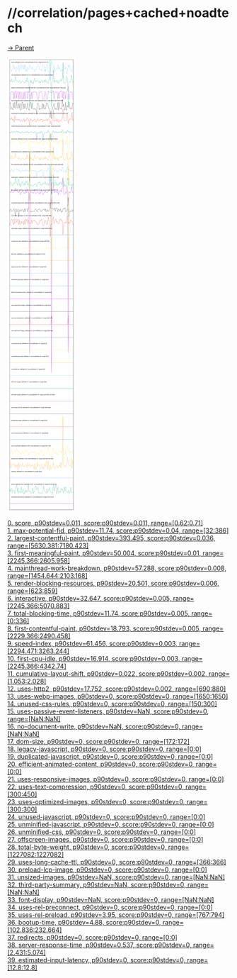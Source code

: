 
# //correlation/pages+cached+noadtech

[→ Parent](../..)

![PLOT: correlation](./correlation.svg)

[0. score, p90stdev=0.011, score:p90stdev=0.011, range=[0.62:0.71]](../../meta/score/samples/pages+cached+noadtech)  
[1. max-potential-fid, p90stdev=11.74, score:p90stdev=0.04, range=[32:386]](../../max-potential-fid/samples/pages+cached+noadtech/)  
[2. largest-contentful-paint, p90stdev=393.495, score:p90stdev=0.036, range=[5630.381:7180.423]](../../largest-contentful-paint/samples/pages+cached+noadtech/)  
[3. first-meaningful-paint, p90stdev=50.004, score:p90stdev=0.01, range=[2245.366:2605.958]](../../first-meaningful-paint/samples/pages+cached+noadtech/)  
[4. mainthread-work-breakdown, p90stdev=57.288, score:p90stdev=0.008, range=[1454.644:2103.168]](../../mainthread-work-breakdown/samples/pages+cached+noadtech/)  
[5. render-blocking-resources, p90stdev=20.501, score:p90stdev=0.006, range=[623:859]](../../render-blocking-resources/samples/pages+cached+noadtech/)  
[6. interactive, p90stdev=32.647, score:p90stdev=0.005, range=[2245.366:5070.883]](../../interactive/samples/pages+cached+noadtech/)  
[7. total-blocking-time, p90stdev=11.74, score:p90stdev=0.005, range=[0:336]](../../total-blocking-time/samples/pages+cached+noadtech/)  
[8. first-contentful-paint, p90stdev=18.793, score:p90stdev=0.005, range=[2229.366:2490.458]](../../first-contentful-paint/samples/pages+cached+noadtech/)  
[9. speed-index, p90stdev=61.456, score:p90stdev=0.003, range=[2294.471:3263.244]](../../speed-index/samples/pages+cached+noadtech/)  
[10. first-cpu-idle, p90stdev=16.914, score:p90stdev=0.003, range=[2245.366:4342.74]](../../first-cpu-idle/samples/pages+cached+noadtech/)  
[11. cumulative-layout-shift, p90stdev=0.022, score:p90stdev=0.002, range=[1.053:2.028]](../../cumulative-layout-shift/samples/pages+cached+noadtech/)  
[12. uses-http2, p90stdev=17.752, score:p90stdev=0.002, range=[690:880]](../../uses-http2/samples/pages+cached+noadtech/)  
[13. uses-webp-images, p90stdev=0, score:p90stdev=0, range=[1650:1650]](../../uses-webp-images/samples/pages+cached+noadtech/)  
[14. unused-css-rules, p90stdev=0, score:p90stdev=0, range=[150:300]](../../unused-css-rules/samples/pages+cached+noadtech/)  
[15. uses-passive-event-listeners, p90stdev=NaN, score:p90stdev=0, range=[NaN:NaN]](../../uses-passive-event-listeners/samples/pages+cached+noadtech/)  
[16. no-document-write, p90stdev=NaN, score:p90stdev=0, range=[NaN:NaN]](../../no-document-write/samples/pages+cached+noadtech/)  
[17. dom-size, p90stdev=0, score:p90stdev=0, range=[172:172]](../../dom-size/samples/pages+cached+noadtech/)  
[18. legacy-javascript, p90stdev=0, score:p90stdev=0, range=[0:0]](../../legacy-javascript/samples/pages+cached+noadtech/)  
[19. duplicated-javascript, p90stdev=0, score:p90stdev=0, range=[0:0]](../../duplicated-javascript/samples/pages+cached+noadtech/)  
[20. efficient-animated-content, p90stdev=0, score:p90stdev=0, range=[0:0]](../../efficient-animated-content/samples/pages+cached+noadtech/)  
[21. uses-responsive-images, p90stdev=0, score:p90stdev=0, range=[0:0]](../../uses-responsive-images/samples/pages+cached+noadtech/)  
[22. uses-text-compression, p90stdev=0, score:p90stdev=0, range=[300:450]](../../uses-text-compression/samples/pages+cached+noadtech/)  
[23. uses-optimized-images, p90stdev=0, score:p90stdev=0, range=[300:300]](../../uses-optimized-images/samples/pages+cached+noadtech/)  
[24. unused-javascript, p90stdev=0, score:p90stdev=0, range=[0:0]](../../unused-javascript/samples/pages+cached+noadtech/)  
[25. unminified-javascript, p90stdev=0, score:p90stdev=0, range=[0:0]](../../unminified-javascript/samples/pages+cached+noadtech/)  
[26. unminified-css, p90stdev=0, score:p90stdev=0, range=[0:0]](../../unminified-css/samples/pages+cached+noadtech/)  
[27. offscreen-images, p90stdev=0, score:p90stdev=0, range=[0:0]](../../offscreen-images/samples/pages+cached+noadtech/)  
[28. total-byte-weight, p90stdev=0, score:p90stdev=0, range=[1227082:1227082]](../../total-byte-weight/samples/pages+cached+noadtech/)  
[29. uses-long-cache-ttl, p90stdev=0, score:p90stdev=0, range=[366:366]](../../uses-long-cache-ttl/samples/pages+cached+noadtech/)  
[30. preload-lcp-image, p90stdev=0, score:p90stdev=0, range=[0:0]](../../preload-lcp-image/samples/pages+cached+noadtech/)  
[31. unsized-images, p90stdev=NaN, score:p90stdev=0, range=[NaN:NaN]](../../unsized-images/samples/pages+cached+noadtech/)  
[32. third-party-summary, p90stdev=NaN, score:p90stdev=0, range=[NaN:NaN]](../../third-party-summary/samples/pages+cached+noadtech/)  
[33. font-display, p90stdev=NaN, score:p90stdev=0, range=[NaN:NaN]](../../font-display/samples/pages+cached+noadtech/)  
[34. uses-rel-preconnect, p90stdev=0, score:p90stdev=0, range=[0:0]](../../uses-rel-preconnect/samples/pages+cached+noadtech/)  
[35. uses-rel-preload, p90stdev=3.95, score:p90stdev=0, range=[767:794]](../../uses-rel-preload/samples/pages+cached+noadtech/)  
[36. bootup-time, p90stdev=4.88, score:p90stdev=0, range=[102.836:232.664]](../../bootup-time/samples/pages+cached+noadtech/)  
[37. redirects, p90stdev=0, score:p90stdev=0, range=[0:0]](../../redirects/samples/pages+cached+noadtech/)  
[38. server-response-time, p90stdev=0.537, score:p90stdev=0, range=[2.431:5.074]](../../server-response-time/samples/pages+cached+noadtech/)  
[39. estimated-input-latency, p90stdev=0, score:p90stdev=0, range=[12.8:12.8]](../../estimated-input-latency/samples/pages+cached+noadtech/)  

